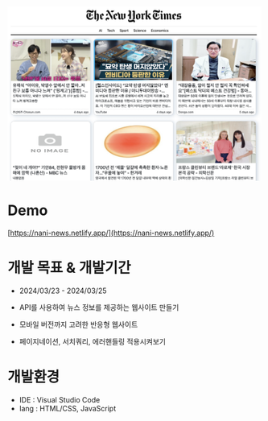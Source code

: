 <img width="1268" src="images/naninews.png">

# Demo
[https://nani-news.netlify.app/](https://nani-news.netlify.app/)

# 개발 목표 & 개발기간
- 2024/03/23 - 2024/03/25

- API를 사용하여 뉴스 정보를 제공하는 웹사이트 만들기
- 모바일 버전까지 고려한 반응형 웹사이트
- 페이지네이션, 서치쿼리, 에러핸들링 적용시켜보기

# 개발환경
- IDE : Visual Studio Code
- lang : HTML/CSS, JavaScript
